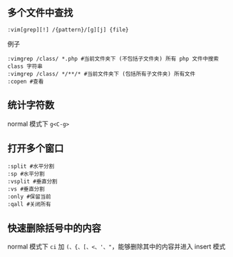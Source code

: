 ## 多个文件中查找

`:vim[grep][!] /{pattern}/[g][j] {file}`

例子

```
:vimgrep /class/ *.php #当前文件夹下 (不包括子文件夹) 所有 php 文件中搜索 class 字符串
:vimgrep /class/ */**/* #当前文件夹下 (包括所有子文件夹) 所有文件
:copen #查看
```

## 统计字符数

normal 模式下 `g<C-g>`

## 打开多个窗口

```
:split #水平分割
:sp #水平分割
:vsplit #垂直分割
:vs #垂直分割
:only #保留当前
:qall #关闭所有
```

## 快速删除括号中的内容

normal 模式下 `ci` 加 `(、{、[、<、'、"`，能够删除其中的内容并进入 insert 模式
